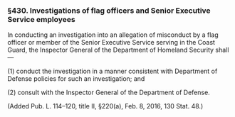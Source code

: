 ### §430. Investigations of flag officers and Senior Executive Service employees ###

In conducting an investigation into an allegation of misconduct by a flag officer or member of the Senior Executive Service serving in the Coast Guard, the Inspector General of the Department of Homeland Security shall—

(1) conduct the investigation in a manner consistent with Department of Defense policies for such an investigation; and

(2) consult with the Inspector General of the Department of Defense.

(Added Pub. L. 114–120, title II, §220(a), Feb. 8, 2016, 130 Stat. 48.)